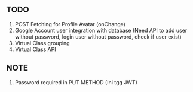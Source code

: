 ## TODO
1. POST Fetching for Profile Avatar (onChange)
2. Google Account user integration with database (Need API to add user without password, login user without password, check if user exist)
3. Virtual Class grouping
4. Virtual Class API

## NOTE
1. Password required in PUT METHOD (Ini tgg JWT)